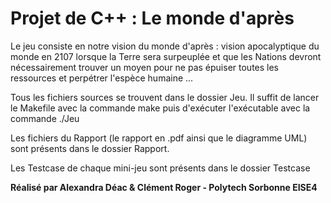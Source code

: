 # Projet de C++ : Le monde d'après

Le jeu consiste en notre vision du monde d'après : vision apocalyptique du monde en 2107 lorsque la Terre sera surpeuplée et que les Nations 
devront nécessairement trouver un moyen pour ne pas épuiser toutes les ressources et perpétrer l'espèce humaine ...

Tous les fichiers sources se trouvent dans le dossier Jeu.
Il suffit de lancer le Makefile avec la commande make puis d'exécuter l'exécutable avec la commande ./Jeu

Les fichiers du Rapport (le rapport en .pdf ainsi que le diagramme UML) sont présents dans le dossier Rapport.

Les Testcase de chaque mini-jeu sont présents dans le dossier Testcase

**Réalisé par Alexandra Déac & Clément Roger - Polytech Sorbonne EISE4**

